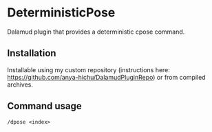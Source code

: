 # DeterministicPose

Dalamud plugin that provides a deterministic cpose command.

## Installation

Installable using my custom repository (instructions here: https://github.com/anya-hichu/DalamudPluginRepo) or from compiled archives.

## Command usage

`/dpose <index>`
